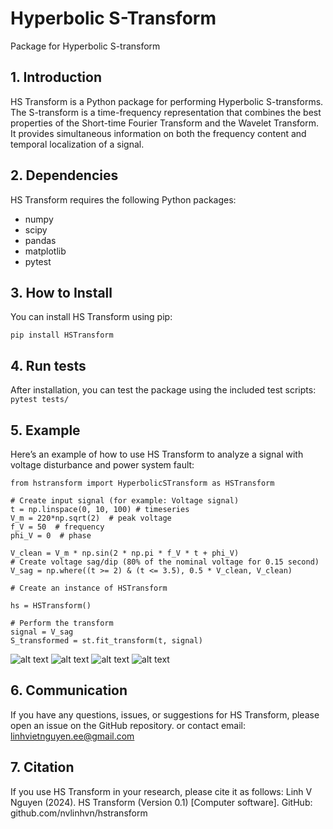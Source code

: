 # Hyperbolic S-Transform

Package for Hyperbolic S-transform

## 1. Introduction

HS Transform is a Python package for performing Hyperbolic S-transforms. The S-transform is a time-frequency representation that combines the best properties of the Short-time Fourier Transform and the Wavelet Transform. It provides simultaneous information on both the frequency content and temporal localization of a signal.

## 2. Dependencies

HS Transform requires the following Python packages:

- numpy
- scipy
- pandas
- matplotlib
- pytest

## 3. How to Install

You can install HS Transform using pip:

```
pip install HSTransform
```

## 4. Run tests

After installation, you can test the package using the included test scripts:
`pytest tests/`

## 5. Example

Here’s an example of how to use HS Transform to analyze a signal with voltage disturbance and power system fault:

```
from hstransform import HyperbolicSTransform as HSTransform

# Create input signal (for example: Voltage signal)
t = np.linspace(0, 10, 100) # timeseries
V_m = 220*np.sqrt(2)  # peak voltage
f_V = 50  # frequency
phi_V = 0  # phase

V_clean = V_m * np.sin(2 * np.pi * f_V * t + phi_V)
# Create voltage sag/dip (80% of the nominal voltage for 0.15 second)
V_sag = np.where((t >= 2) & (t <= 3.5), 0.5 * V_clean, V_clean)

# Create an instance of HSTransform

hs = HSTransform()

# Perform the transform
signal = V_sag
S_transformed = st.fit_transform(t, signal)
```

![alt text](./img/power_quality_disturbance.png)
![alt text](./img/power_quality_disturbance_trajectory.png)
![alt text](./img/fault_current.png)
![alt text](./img/fault_trajectory.png)

## 6. Communication

If you have any questions, issues, or suggestions for HS Transform, please open an issue on the GitHub repository.
or contact email: linhvietnguyen.ee@gmail.com

## 7. Citation

If you use HS Transform in your research, please cite it as follows:
Linh V Nguyen (2024). HS Transform (Version 0.1) [Computer software]. GitHub: github.com/nvlinhvn/hstransform
